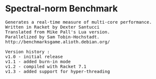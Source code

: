 # Spectral-norm Benchmark

<pre>
Generates a real-time measure of multi-core performance.
Written in Racket by Dexter Santucci
Translated from Mike Pall's Lua version.
Parallelized by Sam Tobin-Hochstadt.
http://benchmarksgame.alioth.debian.org/

Version history :
v1.0 - initial release
v1.1 - added burn-in mode
v1.2 - compiled with Racket 7.1
v1.3 - added support for hyper-threading
</pre>
